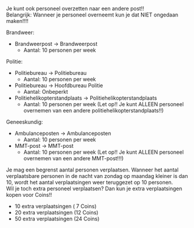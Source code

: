 Je kunt ook personeel overzetten naar een andere post!!<br/>
Belangrijk: Wanneer je personeel overneemt kun je dat NIET ongedaan maken!!!!<br/>

Brandweer:

- Brandweerpost -> Brandweerpost
    - Aantal: 10 personen per week

Politie:

- Politiebureau -> Politiebureau
    - Aantal: 10 personen per week
- Politiebureau -> Hoofdbureau Politie
    - Aantal: Onbeperkt
- Politiehelikopterstandplaats -> Politiehelikopterstandplaats
    - Aantal: 10 personen per week (Let op!! Je kunt ALLEEN personeel overnemen van een andere politiehelikopterstandplaats!!)

Geneeskundig:

- Ambulanceposten -> Ambulanceposten
    - Aantal: 10 personen per week
- MMT-post -> MMT-post
    - Aantal: 10 personen per week (Let op!! Je kunt ALLEEN personeel overnemen van een andere MMT-post!!!)


Je mag een begrenst aantal personen verplaatsen. Wanneer het aantal verplaatsbare personen in de nacht van zondag op maandag kleiner is dan 10, wordt het aantal verplaatsingen weer teruggezet op 10 personen.<br/>
Wil je toch extra personeel verplaatsen? Dan kun je extra verplaatsingen kopen voor Coins!!<br/>
- 10 extra verplaatsingen ( 7 Coins)
- 20 extra verplaatsingen (12 Coins)
- 50 extra verplaatsingen (24 Coins)